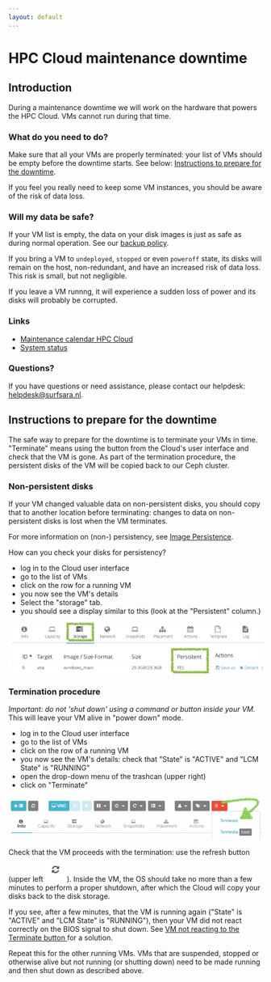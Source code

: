 ```yaml
---
layout: default
---
```


# HPC Cloud maintenance downtime

## Introduction

During a maintenance downtime we will work on the hardware that powers the HPC Cloud.
VMs cannot run during that time.

### What do you need to do?

Make sure that all your VMs are properly terminated: your list of VMs should be empty before the downtime starts.
See below: [Instructions to prepare for the downtime](#instructions-to-prepare-for-the-downtime).

If you feel you really need to keep some VM instances, you should be aware of the risk of data loss.

### Will my data be safe?
 
If your VM list is empty, the data on your disk images is just as safe as during normal operation.
See our [backup policy](https://userinfo.surfsara.nl/systems/hpc-cloud/backup-policy).

If you bring a VM to `undeployed`, `stopped` or even `poweroff` state, its disks will remain on the host, non-redundant, and have an increased risk of data loss. This risk is small, but not negligible.

If you leave a VM runnng, it will experience a sudden loss of power and its disks will probably be corrupted.

### Links

- [Maintenance calendar HPC Cloud](/maintenance)
- [System status](https://userinfo.surfsara.nl/systems/status)

### Questions?  

If you have questions or need assistance, please contact our helpdesk: [helpdesk@surfsara.nl](mailto:helpdesk@surfsara.nl).

## Instructions to prepare for the downtime

The safe way to prepare for the downtime is to terminate your VMs in time.
"Terminate" means using the button from the Cloud's user interface and check that the VM is gone.
As part of the termination procedure, the persistent disks of the VM will be copied back to our Ceph cluster.

### Non-persistent disks

If your VM changed valuable data on non-persistent disks,
you should copy that to another location before terminating: 
changes to data on non-persistent disks is lost when the VM terminates.
  
For more information on (non-) persistency, see [Image Persistence](http://doc.hpccloud.surfsara.nl/image_persistence).

How can you check your disks for persistency?

- log in to the Cloud user interface
- go to the list of VMs
- click on the row for a running VM
- you now see the VM's details
- Select the "storage" tab. 
- you should see a display similar to this (look at the "Persistent" column.)

![vm disk tab](../images/vm-storage.png)
 

### Termination procedure

_Important: do not 'shut down' using a command or button inside your VM._
This will leave your VM alive in "power down" mode.

- log in to the Cloud user interface
- go to the list of VMs
- click on the row of a running VM
- you now see the VM's details: check that "State" is "ACTIVE" and "LCM State" is "RUNNING"
- open the drop-down menu of the trashcan (upper right)
- click on "Terminate" 

![vm terminate button](../images/vm-terminate.png)

Check that the VM proceeds with the termination: use the refresh button (upper left ![chasing arrows](../images/reload-symbol.png)).
Inside the VM, the OS should take no more than a few minutes to perform a proper shutdown, after which the Cloud will copy your disks back to the disk storage.

If you see, after a few minutes, that the VM is running again ("State" is "ACTIVE" and "LCM State" is "RUNNING"), 
then your VM did not react correctly on the BIOS signal to shut down. See [VM not reacting to the Terminate button
](../troubleshooting/vm-not-reacting-to-shutdown) for a solution. 

Repeat this for the other running VMs.
VMs that are suspended, stopped or otherwise alive but not running (or shutting down) need to be made running and then shut down as described above.
